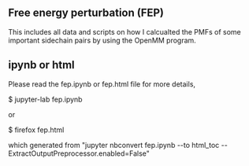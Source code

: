 Free energy perturbation (FEP)
------------------------------

This includes all data and scripts on how I calcualted the PMFs of some important
sidechain pairs by using the OpenMM program.

ipynb or html
-------------

Please read the fep.ipynb or fep.html file for more details,

$ jupyter-lab fep.ipynb

or

$ firefox fep.html

which generated from "jupyter nbconvert fep.ipynb --to html_toc --ExtractOutputPreprocessor.enabled=False"

